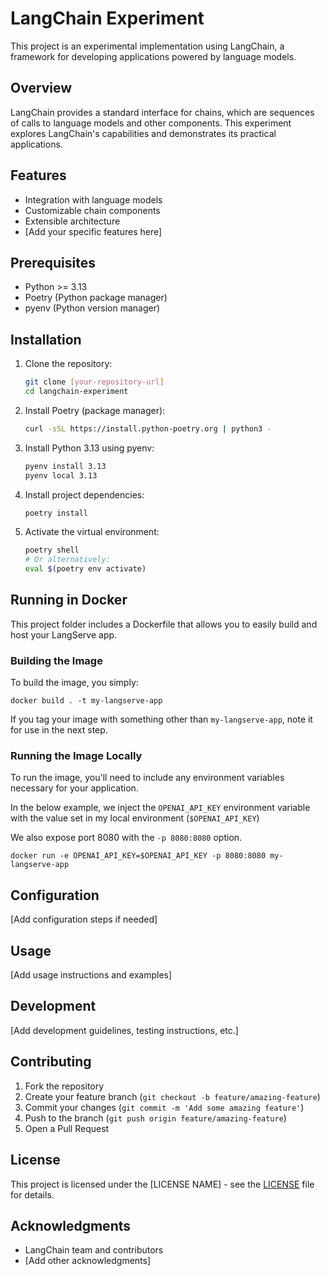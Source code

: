 # LangChain Experiment

This project is an experimental implementation using LangChain, a framework for developing applications powered by language models.

## Overview

LangChain provides a standard interface for chains, which are sequences of calls to language models and other components. This experiment explores LangChain's capabilities and demonstrates its practical applications.

## Features

- Integration with language models
- Customizable chain components
- Extensible architecture
- [Add your specific features here]

## Prerequisites

- Python >= 3.13
- Poetry (Python package manager)
- pyenv (Python version manager)

## Installation

1. Clone the repository:

   ```bash
   git clone [your-repository-url]
   cd langchain-experiment
   ```

2. Install Poetry (package manager):

   ```bash
   curl -sSL https://install.python-poetry.org | python3 -
   ```

3. Install Python 3.13 using pyenv:

   ```bash
   pyenv install 3.13
   pyenv local 3.13
   ```

4. Install project dependencies:

   ```bash
   poetry install
   ```

5. Activate the virtual environment:
   ```bash
   poetry shell
   # Or alternatively:
   eval $(poetry env activate)
   ```

## Running in Docker

This project folder includes a Dockerfile that allows you to easily build and host your LangServe app.

### Building the Image

To build the image, you simply:

```shell
docker build . -t my-langserve-app
```

If you tag your image with something other than `my-langserve-app`,
note it for use in the next step.

### Running the Image Locally

To run the image, you'll need to include any environment variables
necessary for your application.

In the below example, we inject the `OPENAI_API_KEY` environment
variable with the value set in my local environment
(`$OPENAI_API_KEY`)

We also expose port 8080 with the `-p 8080:8080` option.

```shell
docker run -e OPENAI_API_KEY=$OPENAI_API_KEY -p 8080:8080 my-langserve-app
```

## Configuration

[Add configuration steps if needed]

## Usage

[Add usage instructions and examples]

## Development

[Add development guidelines, testing instructions, etc.]

## Contributing

1. Fork the repository
2. Create your feature branch (`git checkout -b feature/amazing-feature`)
3. Commit your changes (`git commit -m 'Add some amazing feature'`)
4. Push to the branch (`git push origin feature/amazing-feature`)
5. Open a Pull Request

## License

This project is licensed under the [LICENSE NAME] - see the [LICENSE](LICENSE) file for details.

## Acknowledgments

- LangChain team and contributors
- [Add other acknowledgments]
